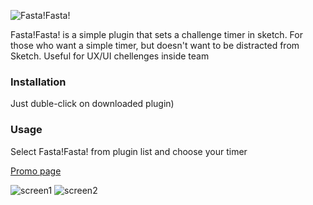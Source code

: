 ![Fasta!Fasta!](https://dl.dropboxusercontent.com/s/8ptiqvyaz9ulmv5/ff-head.png?dl=0)

Fasta!Fasta! is a simple plugin that sets a challenge timer in sketch. For those who want a simple timer, but doesn't want to be distracted from Sketch. Useful for UX/UI chellenges inside team

### Installation

Just duble-click on downloaded plugin)

### Usage

Select Fasta!Fasta! from plugin list and choose your timer

[Promo page](https://readymag.com/DG/FastaFasta/)

![screen1](https://dl.dropboxusercontent.com/s/9svmh60esy1hfnv/screen1.png?dl=0)
![screen2](https://dl.dropboxusercontent.com/s/6diqlig0950wwhn/screen2.png?dl=0)



